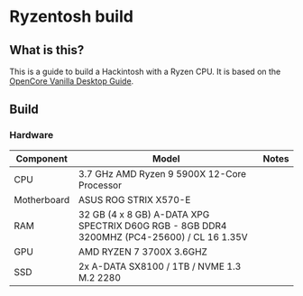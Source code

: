 # Ryzentosh build

## What is this?

This is a guide to build a Hackintosh with a Ryzen CPU. It is based on the [OpenCore Vanilla Desktop Guide](https://dortania.github.io/OpenCore-Desktop-Guide/).

## Build

### Hardware

| Component | Model | Notes |
| --- | --- | --- |
| CPU | 3.7 GHz AMD Ryzen 9 5900X 12-Core Processor | |
| Motherboard | ASUS ROG STRIX X570-E | |
| RAM | 32 GB (4 x 8 GB) A-DATA XPG SPECTRIX D60G RGB - 8GB DDR4 3200MHZ (PC4-25600) / CL 16 1.35V | |
| GPU | AMD RYZEN 7 3700X 3.6GHZ | |
| SSD | 2x A-DATA SX8100 / 1TB / NVME 1.3 M.2 2280 | |

